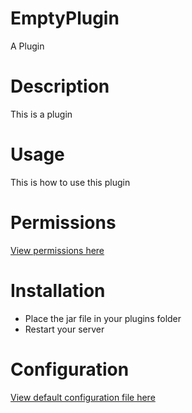 # EmptyPlugin

A Plugin


# Description
This is a plugin


# Usage
This is how to use this plugin

# Permissions
[View permissions here](../../blob/master/src/plugin.yml)


# Installation

- Place the jar file in your plugins folder
- Restart your server


# Configuration
[View default configuration file here](../../blob/master/src/config.yml)
